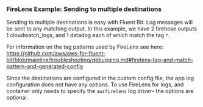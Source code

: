 ### FireLens Example: Sending to multiple destinations

Sending to multiple destinations is easy with Fluent Bit. Log messages will be sent to any matching output. In this example, we have 2 firehose outputs 1 cloudwatch_logs, and 1 datadog each of which match the tag `*`. 

For information on the tag patterns used by FireLens see here: https://github.com/aws/aws-for-fluent-bit/blob/mainline/troubleshooting/debugging.md#firelens-tag-and-match-pattern-and-generated-config

Since the destinations are configured in the custom config file, the app log configuration does not have any options. To use FireLens for logs, and container only needs to specify the `awsfirelens` log driver- the options are optional.
